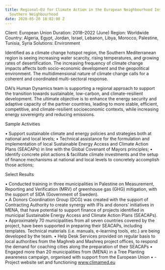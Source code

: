 ```yaml
---
title: Regional—EU for Climate Action in the European Neighbourhood Instrument (ENI)
  Southern Neighbourhood
date: 2020-05-20 18:02:00 Z
---
```


Client: European Union
Duration: 2018–2022 (June)
Region: Worldwide
Country:  Algeria, Egypt, Jordan, Israel, Lebanon, Libya, Morocco, Palestine, Tunisia, Syria
Solutions: Environment

Identified as a climate change hotspot region, the Southern Mediterranean region is seeing increasing water scarcity, rising temperatures, and growing rates of desertification. The increasing frequency of climate change impacts affects both socio-economic development and the geopolitical environment. The multidimensional nature of climate change calls for a coherent and coordinated multi-sectoral response.
 
DAI’s Human Dynamics team is supporting a regional approach to support the transition towards sustainable, low-carbon, and climate-resilient development. The ultimate objective is to enhance the energy security and adaptive capacity of the partner countries, leading to more stable, efficient, competitive, and climate-resilient socioeconomic contexts, while increasing energy sovereignty and reducing emissions.

Sample Activities 

•  Support sustainable climate and energy policies and strategies both at national and local levels;
•	Technical assistance for the formulation and implementation of local Sustainable Energy Access and Climate Action Plans (SEACAPs) in line with the Global Covenant of Mayors principles;
•	Identify concrete pilot actions & facilitate climate investments and the setup of finance mechanisms at national and local levels to concretely accomplish those actions;

Select Results

•	Conducted training in three municipalities in Palestine on Measurement, Reporting and Verification (MRV) of greenhouse gas (GHG) mitigation, with the support of SIDA (Government of Sweden).  
•	A Donors Coordination Group (DCG) was created with the support of Contracting Authority to create synergy with IFIs and donors’ initiatives in MENA, that have potential to support finance of projects identified in municipal Sustainable Energy Access and Climate Action Plans (SEACAPs).
•	Approximately 70 municipalities from all seven countries covered by the project, have been supported in preparing their SEACAPs, including templates. Technical materials (i.e. manuals, e-learning tools, etc.) are being developed by the team. 
•	Help Desk Services provided on regular basis to local authorities from the Maghreb and Mashreq project offices, to respond the demand for coaching cities along the preparation of their SEACAPs 
•	Engaged more than 20 municipalities from (MENA) in a Tree Planting awareness campaign, organised with support from the European Union 
•	- Project website set and functioning www.climamed.eu 
